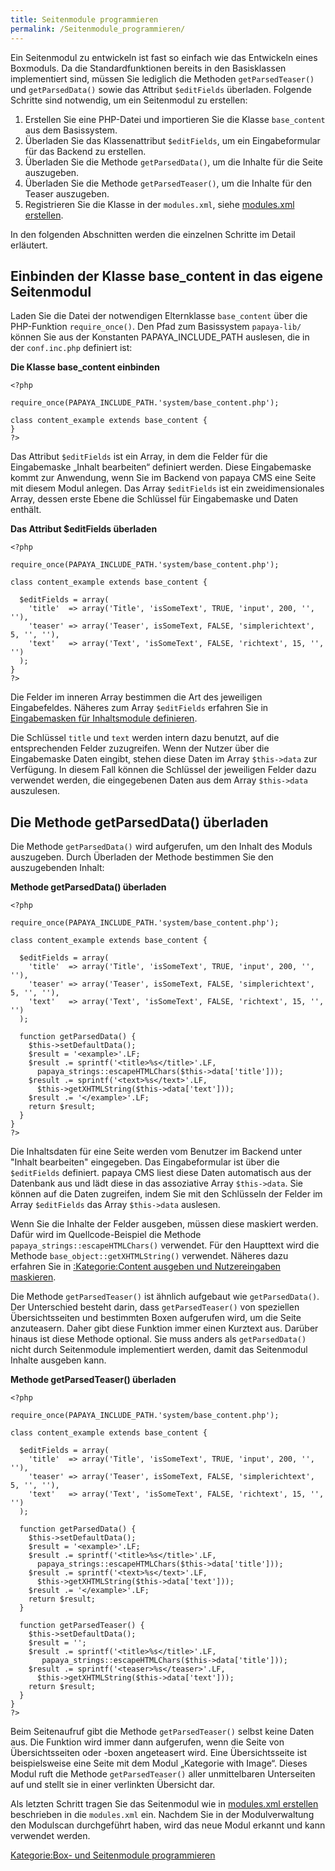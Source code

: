 ```yaml
---
title: Seitenmodule programmieren
permalink: /Seitenmodule_programmieren/
---
```


Ein Seitenmodul zu entwickeln ist fast so einfach wie das Entwickeln eines Boxmoduls. Da die Standardfunktionen bereits in den Basisklassen implementiert sind, müssen Sie lediglich die Methoden `getParsedTeaser()` und `getParsedData()` sowie das Attribut `$editFields` überladen. Folgende Schritte sind notwendig, um ein Seitenmodul zu erstellen:

1.  Erstellen Sie eine PHP-Datei und importieren Sie die Klasse `base_content` aus dem Basissystem.
2.  Überladen Sie das Klassenattribut `$editFields`, um ein Eingabeformular für das Backend zu erstellen.
3.  Überladen Sie die Methode `getParsedData()`, um die Inhalte für die Seite auszugeben.
4.  Überladen Sie die Methode `getParsedTeaser()`, um die Inhalte für den Teaser auszugeben.
5.  Registrieren Sie die Klasse in der `modules.xml`, siehe [modules.xml erstellen](/modules.xml_erstellen ).

In den folgenden Abschnitten werden die einzelnen Schritte im Detail erläutert.

Einbinden der Klasse base_content in das eigene Seitenmodul
------------------------------------------------------------

Laden Sie die Datei der notwendigen Elternklasse `base_content` über die PHP-Funktion `require_once()`. Den Pfad zum Basissystem `papaya-lib/` können Sie aus der Konstanten PAPAYA_INCLUDE_PATH auslesen, die in der `conf.inc.php` definiert ist:

**Die Klasse base_content einbinden**

~~~~ {.php}
<?php

require_once(PAPAYA_INCLUDE_PATH.'system/base_content.php');

class content_example extends base_content {
}
?>
~~~~

Das Attribut `$editFields` ist ein Array, in dem die Felder für die Eingabemaske „Inhalt bearbeiten“ definiert werden. Diese Eingabemaske kommt zur Anwendung, wenn Sie im Backend von papaya CMS eine Seite mit diesem Modul anlegen. Das Array `$editFields` ist ein zweidimensionales Array, dessen erste Ebene die Schlüssel für Eingabemaske und Daten enthält.

**Das Attribut \$editFields überladen**

~~~~ {.php}
<?php

require_once(PAPAYA_INCLUDE_PATH.'system/base_content.php');

class content_example extends base_content {

  $editFields = array(
    'title'  => array('Title', 'isSomeText', TRUE, 'input', 200, '', ''),
    'teaser' => array('Teaser', isSomeText, FALSE, 'simplerichtext', 5, '', ''),
    'text'   => array('Text', 'isSomeText', FALSE, 'richtext', 15, '', '')
  );
}
?>
~~~~

Die Felder im inneren Array bestimmen die Art des jeweiligen Eingabefeldes. Näheres zum Array `$editFields` erfahren Sie in [Eingabemasken für Inhaltsmodule definieren](/Eingabemasken_für_Inhaltsmodule_definieren ).

Die Schlüssel `title` und `text` werden intern dazu benutzt, auf die entsprechenden Felder zuzugreifen. Wenn der Nutzer über die Eingabemaske Daten eingibt, stehen diese Daten im Array `$this->data` zur Verfügung. In diesem Fall können die Schlüssel der jeweiligen Felder dazu verwendet werden, die eingegebenen Daten aus dem Array `$this->data` auszulesen.

Die Methode getParsedData() überladen
-------------------------------------

Die Methode `getParsedData()` wird aufgerufen, um den Inhalt des Moduls auszugeben. Durch Überladen der Methode bestimmen Sie den auszugebenden Inhalt:

**Methode getParsedData() überladen**

~~~~ {.php}
<?php

require_once(PAPAYA_INCLUDE_PATH.'system/base_content.php');

class content_example extends base_content {

  $editFields = array(
    'title'  => array('Title', 'isSomeText', TRUE, 'input', 200, '', ''),
    'teaser' => array('Teaser', isSomeText, FALSE, 'simplerichtext', 5, '', ''),
    'text'   => array('Text', 'isSomeText', FALSE, 'richtext', 15, '', '')
  );

  function getParsedData() {
    $this->setDefaultData();
    $result = '<example>'.LF;
    $result .= sprintf('<title>%s</title>'.LF,
      papaya_strings::escapeHTMLChars($this->data['title']));
    $result .= sprintf('<text>%s</text>'.LF,
      $this->getXHTMLString($this->data['text']));
    $result .= '</example>'.LF;
    return $result;
  }
}
?>
~~~~

Die Inhaltsdaten für eine Seite werden vom Benutzer im Backend unter "Inhalt bearbeiten" eingegeben. Das Eingabeformular ist über die `$editFields` definiert. papaya CMS liest diese Daten automatisch aus der Datenbank aus und lädt diese in das assoziative Array `$this->data`. Sie können auf die Daten zugreifen, indem Sie mit den Schlüsseln der Felder im Array `$editFields` das Array `$this->data` auslesen.

Wenn Sie die Inhalte der Felder ausgeben, müssen diese maskiert werden. Dafür wird im Quellcode-Beispiel die Methode `papaya_strings::escapeHTMLChars()` verwendet. Für den Haupttext wird die Methode `base_object::getXHTMLString()` verwendet. Näheres dazu erfahren Sie in [:Kategorie:Content ausgeben und Nutzereingaben maskieren](/:export_de/Kategorie:Content_ausgeben_und_Nutzereingaben_maskieren ).

Die Methode `getParsedTeaser()` ist ähnlich aufgebaut wie `getParsedData()`. Der Unterschied besteht darin, dass `getParsedTeaser()` von speziellen Übersichtsseiten und bestimmten Boxen aufgerufen wird, um die Seite anzuteasern. Daher gibt diese Funktion immer einen Kurztext aus. Darüber hinaus ist diese Methode optional. Sie muss anders als `getParsedData()` nicht durch Seitenmodule implementiert werden, damit das Seitenmodul Inhalte ausgeben kann.

**Methode getParsedTeaser() überladen**

~~~~ {.php}
<?php

require_once(PAPAYA_INCLUDE_PATH.'system/base_content.php');

class content_example extends base_content {

  $editFields = array(
    'title'  => array('Title', 'isSomeText', TRUE, 'input', 200, '', ''),
    'teaser' => array('Teaser', isSomeText, FALSE, 'simplerichtext', 5, '', ''),
    'text'   => array('Text', 'isSomeText', FALSE, 'richtext', 15, '', '')
  );

  function getParsedData() {
    $this->setDefaultData();
    $result = '<example>'.LF;
    $result .= sprintf('<title>%s</title>'.LF,
      papaya_strings::escapeHTMLChars($this->data['title']));
    $result .= sprintf('<text>%s</text>'.LF,
      $this->getXHTMLString($this->data['text']));
    $result .= '</example>'.LF;
    return $result;
  }

  function getParsedTeaser() {
    $this->setDefaultData();
    $result = '';
    $result .= sprintf('<title>%s</title>'.LF,
       papaya_strings::escapeHTMLChars($this->data['title']));
    $result .= sprintf('<teaser>%s</teaser>'.LF,
      $this->getXHTMLString($this->data['text']));
    return $result;
  }
}
?>
~~~~

Beim Seitenaufruf gibt die Methode `getParsedTeaser()` selbst keine Daten aus. Die Funktion wird immer dann aufgerufen, wenn die Seite von Übersichtsseiten oder -boxen angeteasert wird. Eine Übersichtsseite ist beispielsweise eine Seite mit dem Modul „Kategorie with Image“. Dieses Modul ruft die Methode `getParsedTeaser()` aller unmittelbaren Unterseiten auf und stellt sie in einer verlinkten Übersicht dar.

Als letzten Schritt tragen Sie das Seitenmodul wie in [modules.xml erstellen](/modules.xml_erstellen ) beschrieben in die `modules.xml` ein. Nachdem Sie in der Modulverwaltung den Modulscan durchgeführt haben, wird das neue Modul erkannt und kann verwendet werden.

[Kategorie:Box- und Seitenmodule programmieren](export_de/Kategorie:Box-_und_Seitenmodule_programmieren )